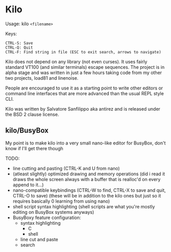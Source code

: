 Kilo
===

Usage: kilo `<filename>`

Keys:

    CTRL-S: Save
    CTRL-Q: Quit
    CTRL-F: Find string in file (ESC to exit search, arrows to navigate)

Kilo does not depend on any library (not even curses). It uses fairly standard
VT100 (and similar terminals) escape sequences. The project is in alpha
stage and was written in just a few hours taking code from my other two
projects, load81 and linenoise.

People are encouraged to use it as a starting point to write other editors
or command line interfaces that are more advanced than the usual REPL
style CLI.

Kilo was written by Salvatore Sanfilippo aka antirez and is released
under the BSD 2 clause license.

## kilo/BusyBox

My point is to make kilo into a very small nano-like editor for BusyBox,
don't know if I'll get there though

TODO:
- line cutting and pasting (CTRL-K and U from nano)
- (atleast slightly) optimized drawing and memory operations
  (did i read it draws the whole screen always with a buffer that is realloc'd on every
   append to it...)
- nano-compatible keybindings (CTRL-W to find, CTRL-X to save and quit, CTRL-O to save)
  (these will be in addition to the kilo ones but just so it requires basically 0 learning from using nano)
- shell script syntax highlighting (shell scripts are what you're mostly editing on BusyBox systems anyways)
- BusyBoxy feature configuration:
  - syntax highlighting
    - C
    - shell
  - line cut and paste
  - search

